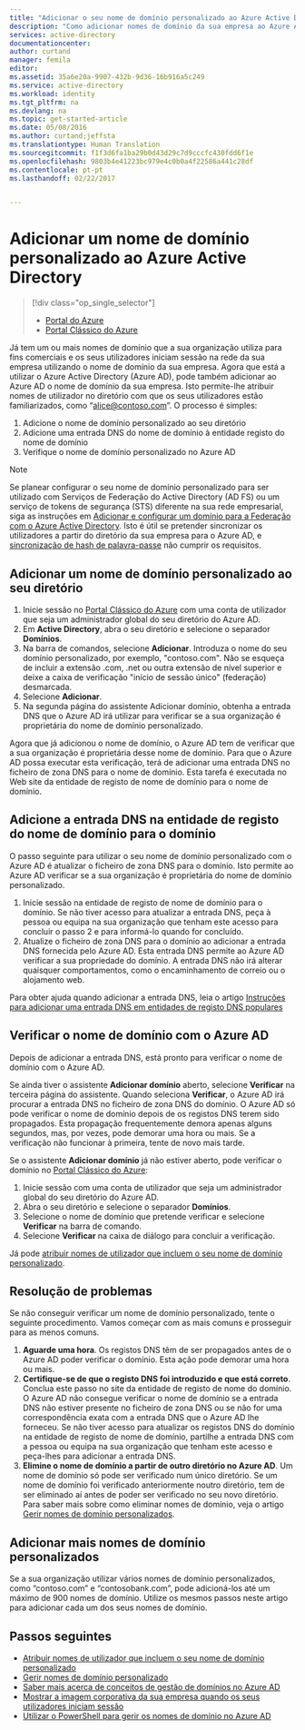 ```yaml
---
title: "Adicionar o seu nome de domínio personalizado ao Azure Active Directory | Microsoft Docs"
description: "Como adicionar nomes de domínio da sua empresa ao Azure Active Directory e como verificar o nome de domínio."
services: active-directory
documentationcenter: 
author: curtand
manager: femila
editor: 
ms.assetid: 35a6e20a-9907-432b-9d36-16b916a5c249
ms.service: active-directory
ms.workload: identity
ms.tgt_pltfrm: na
ms.devlang: na
ms.topic: get-started-article
ms.date: 05/08/2016
ms.author: curtand;jeffsta
ms.translationtype: Human Translation
ms.sourcegitcommit: f1f3d6fa1ba29b0d43d29c7d9cccfc430fdd6f1e
ms.openlocfilehash: 9803b4e41223bc979e4c0b0a4f22586a441c28df
ms.contentlocale: pt-pt
ms.lasthandoff: 02/22/2017


---
```

# <a name="add-a-custom-domain-name-to-azure-active-directory"></a>Adicionar um nome de domínio personalizado ao Azure Active Directory
> [!div class="op_single_selector"]
> * [Portal do Azure](active-directory-domains-add-azure-portal.md)
> * [Portal Clássico do Azure](active-directory-add-domain.md)
> 
> 

Já tem um ou mais nomes de domínio que a sua organização utiliza para fins comerciais e os seus utilizadores iniciam sessão na rede da sua empresa utilizando o nome de domínio da sua empresa. Agora que está a utilizar o Azure Active Directory (Azure AD), pode também adicionar ao Azure AD o nome de domínio da sua empresa. Isto permite-lhe atribuir nomes de utilizador no diretório com que os seus utilizadores estão familiarizados, como “alice@contoso.com”. O processo é simples:

1. Adicione o nome de domínio personalizado ao seu diretório
2. Adicione uma entrada DNS do nome de domínio à entidade registo do nome de domínio
3. Verifique o nome de domínio personalizado no Azure AD

> [!NOTE]
> Se planear configurar o seu nome de domínio personalizado para ser utilizado com Serviços de Federação do Active Directory (AD FS) ou um serviço de tokens de segurança (STS) diferente na sua rede empresarial, siga as instruções em [Adicionar e configurar um domínio para a Federação com o Azure Active Directory](active-directory-add-domain-federated.md). Isto é útil se pretender sincronizar os utilizadores a partir do diretório da sua empresa para o Azure AD, e [sincronização de hash de palavra-passe](active-directory-aadconnectsync-implement-password-synchronization.md) não cumprir os requisitos.
> 
> 

## <a name="add-a-custom-domain-name-to-your-directory"></a>Adicionar um nome de domínio personalizado ao seu diretório
1. Inicie sessão no [Portal Clássico do Azure](https://manage.windowsazure.com/) com uma conta de utilizador que seja um administrador global do seu diretório do Azure AD.
2. Em **Active Directory**, abra o seu diretório e selecione o separador **Domínios**.
3. Na barra de comandos, selecione **Adicionar**. Introduza o nome do seu domínio personalizado, por exemplo, "contoso.com". Não se esqueça de incluir a extensão .com, .net ou outra extensão de nível superior e deixe a caixa de verificação "início de sessão único" (federação) desmarcada.
4. Selecione **Adicionar**.
5. Na segunda página do assistente Adicionar domínio, obtenha a entrada DNS que o Azure AD irá utilizar para verificar se a sua organização é proprietária do nome de domínio personalizado.

Agora que já adicionou o nome de domínio, o Azure AD tem de verificar que a sua organização é proprietária desse nome de domínio. Para que o Azure AD possa executar esta verificação, terá de adicionar uma entrada DNS no ficheiro de zona DNS para o nome de domínio. Esta tarefa é executada no Web site da entidade de registo de nome de domínio para o nome de domínio.

## <a name="add-the-dns-entry-at-the-domain-name-registrar-for-the-domain"></a>Adicione a entrada DNS na entidade de registo do nome de domínio para o domínio
O passo seguinte para utilizar o seu nome de domínio personalizado com o Azure AD é atualizar o ficheiro de zona DNS para o domínio. Isto permite ao Azure AD verificar se a sua organização é proprietária do nome de domínio personalizado.

1. Inicie sessão na entidade de registo de nome de domínio para o domínio. Se não tiver acesso para atualizar a entrada DNS, peça à pessoa ou equipa na sua organização que tenham este acesso para concluir o passo 2 e para informá-lo quando for concluído.
2. Atualize o ficheiro de zona DNS para o domínio ao adicionar a entrada DNS fornecida pelo Azure AD. Esta entrada DNS permite ao Azure AD verificar a sua propriedade do domínio. A entrada DNS não irá alterar quaisquer comportamentos, como o encaminhamento de correio ou o alojamento web.

Para obter ajuda quando adicionar a entrada DNS, leia o artigo [Instruções para adicionar uma entrada DNS em entidades de registo DNS populares](https://support.office.com/article/Create-DNS-records-for-Office-365-when-you-manage-your-DNS-records-b0f3fdca-8a80-4e8e-9ef3-61e8a2a9ab23/)

## <a name="verify-the-domain-name-with-azure-ad"></a>Verificar o nome de domínio com o Azure AD
Depois de adicionar a entrada DNS, está pronto para verificar o nome de domínio com o Azure AD.

Se ainda tiver o assistente **Adicionar domínio** aberto, selecione **Verificar** na terceira página do assistente. Quando seleciona **Verificar**, o Azure AD irá procurar a entrada DNS no ficheiro de zona DNS do domínio. O Azure AD só pode verificar o nome de domínio depois de os registos DNS terem sido propagados. Esta propagação frequentemente demora apenas alguns segundos, mas, por vezes, pode demorar uma hora ou mais. Se a verificação não funcionar à primeira, tente de novo mais tarde.

Se o assistente **Adicionar domínio** já não estiver aberto, pode verificar o domínio no [Portal Clássico do Azure](https://manage.windowsazure.com/):

1. Inicie sessão com uma conta de utilizador que seja um administrador global do seu diretório do Azure AD.
2. Abra o seu diretório e selecione o separador **Domínios**.
3. Selecione o nome de domínio que pretende verificar e selecione **Verificar** na barra de comando.
4. Selecione **Verificar** na caixa de diálogo para concluir a verificação.

Já pode [atribuir nomes de utilizador que incluem o seu nome de domínio personalizado](active-directory-add-domain-add-users.md).

## <a name="troubleshooting"></a>Resolução de problemas
Se não conseguir verificar um nome de domínio personalizado, tente o seguinte procedimento. Vamos começar com as mais comuns e prosseguir para as menos comuns.

1. **Aguarde uma hora**. Os registos DNS têm de ser propagados antes de o Azure AD poder verificar o domínio. Esta ação pode demorar uma hora ou mais.
2. **Certifique-se de que o registo DNS foi introduzido e que está correto**. Conclua este passo no site da entidade de registo de nome do domínio. O Azure AD não consegue verificar o nome de domínio se a entrada DNS não estiver presente no ficheiro de zona DNS ou se não for uma correspondência exata com a entrada DNS que o Azure AD lhe forneceu. Se não tiver acesso para atualizar os registos DNS do domínio na entidade de registo de nome de domínio, partilhe a entrada DNS com a pessoa ou equipa na sua organização que tenham este acesso e peça-lhes para adicionar a entrada DNS.
3. **Elimine o nome de domínio a partir de outro diretório no Azure AD**. Um nome de domínio só pode ser verificado num único diretório. Se um nome de domínio foi verificado anteriormente noutro diretório, tem de ser eliminado aí antes de poder ser verificado no seu novo diretório. Para saber mais sobre como eliminar nomes de domínio, veja o artigo [Gerir nomes de domínio personalizados](active-directory-add-manage-domain-names.md).

## <a name="add-more-custom-domain-names"></a>Adicionar mais nomes de domínio personalizados
Se a sua organização utilizar vários nomes de domínio personalizados, como “contoso.com” e “contosobank.com”, pode adicioná-los até um máximo de 900 nomes de domínio. Utilize os mesmos passos neste artigo para adicionar cada um dos seus nomes de domínio.

## <a name="next-steps"></a>Passos seguintes
* [Atribuir nomes de utilizador que incluem o seu nome de domínio personalizado](active-directory-add-domain-add-users.md)
* [Gerir nomes de domínio personalizado](active-directory-add-manage-domain-names.md)
* [Saber mais acerca de conceitos de gestão de domínios no Azure AD](active-directory-add-domain-concepts.md)
* [Mostrar a imagem corporativa da sua empresa quando os seus utilizadores iniciam sessão](active-directory-add-company-branding.md)
* [Utilizar o PowerShell para gerir os nomes de domínio no Azure AD](https://msdn.microsoft.com/library/azure/e1ef403f-3347-4409-8f46-d72dafa116e0#BKMK_ManageDomains)


